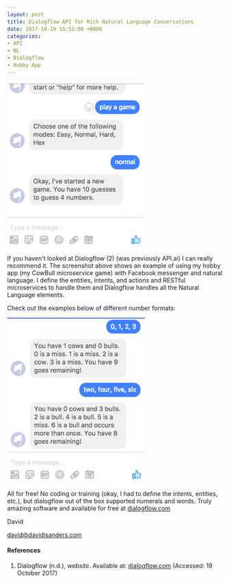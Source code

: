 ```yaml
---
layout: post
title: Dialogflow API for Rich Natural Language Conversations
date: 2017-10-19 15:52:00 +0000
categories:
- API
- NL
- Dialogflow
- Hobby App
---
```


![Hard disk image](/uploads/2017/10/19/facebook-messenger-chat.png)

If you haven't looked at Dialogflow (2) (was previously
API.ai) I can really recommend it. The screenshot above 
shows an example of using my hobby app (my CowBull 
microservice game) with Facebook messenger and natural 
language. I define the entities, intents, and actions
and RESTful microservices to handle them and Dialogflow
handles all the Natural Language elements. 

Check out the examples below of different number 
formats:

![Hard disk image](/uploads/2017/10/19/facebook-messenger-chat-2.png)

All for free! No coding or training (okay, I had to
define the intents, entities, etc.), but dialogflow
out of the box supported numerals and words. 
Truly amazing software and available for free at 
[dialogflow.com](https://dialogflow.com)

David

david@davidjsanders.com 

#### References
1. Dialogflow (n.d.), *website*.
Available at: [dialogflow.com](https://dialogflow.com)
(Accessed: 19 October 2017)
